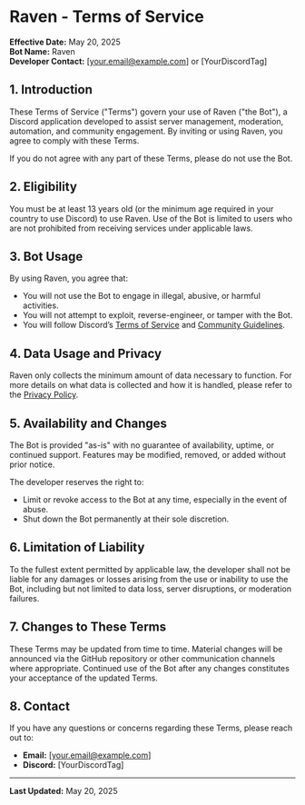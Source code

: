 # Raven - Terms of Service

**Effective Date:** May 20, 2025  
**Bot Name:** Raven  
**Developer Contact:** [your.email@example.com] or [YourDiscordTag]

## 1. Introduction

These Terms of Service ("Terms") govern your use of Raven ("the Bot"), a Discord application developed to assist server management, moderation, automation, and community engagement. By inviting or using Raven, you agree to comply with these Terms.

If you do not agree with any part of these Terms, please do not use the Bot.

## 2. Eligibility

You must be at least 13 years old (or the minimum age required in your country to use Discord) to use Raven. Use of the Bot is limited to users who are not prohibited from receiving services under applicable laws.

## 3. Bot Usage

By using Raven, you agree that:

- You will not use the Bot to engage in illegal, abusive, or harmful activities.
- You will not attempt to exploit, reverse-engineer, or tamper with the Bot.
- You will follow Discord’s [Terms of Service](https://discord.com/terms) and [Community Guidelines](https://discord.com/guidelines).

## 4. Data Usage and Privacy

Raven only collects the minimum amount of data necessary to function. For more details on what data is collected and how it is handled, please refer to the [Privacy Policy](https://github.com/vickyhubhai/Raven-Privacy-Policy/blob/main/privacy-policy.md).

## 5. Availability and Changes

The Bot is provided "as-is" with no guarantee of availability, uptime, or continued support. Features may be modified, removed, or added without prior notice.

The developer reserves the right to:

- Limit or revoke access to the Bot at any time, especially in the event of abuse.
- Shut down the Bot permanently at their sole discretion.

## 6. Limitation of Liability

To the fullest extent permitted by applicable law, the developer shall not be liable for any damages or losses arising from the use or inability to use the Bot, including but not limited to data loss, server disruptions, or moderation failures.

## 7. Changes to These Terms

These Terms may be updated from time to time. Material changes will be announced via the GitHub repository or other communication channels where appropriate. Continued use of the Bot after any changes constitutes your acceptance of the updated Terms.

## 8. Contact

If you have any questions or concerns regarding these Terms, please reach out to:

- **Email:** [your.email@example.com]  
- **Discord:** [YourDiscordTag]

---

**Last Updated:** May 20, 2025
